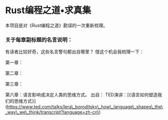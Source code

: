 # Rust编程之道•求真集

本项目是对《Rust编程之道》勘误的一次重新梳理。



### 关于每章副标题的名言说明：

有读者比较好奇，这些名言警句都出自哪里？ 借这个机会我梳理一下：



第一章：

第二章：

第三章：



第六章：语言影响或决定人类的思维方式。 出自： TED演讲：\[《语言如何塑造我们的思维方式》\]\(https://www.ted.com/talks/lera\_boroditsky\_how\_language\_shapes\_the\_way\_we\_think/transcript?language=zh-cn\)

